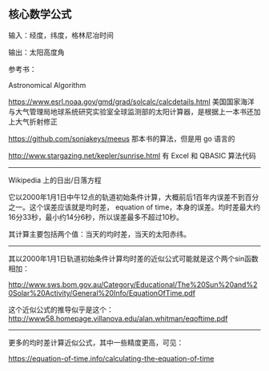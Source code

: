## 核心数学公式
输入：经度，纬度，格林尼冶时间

输出：太阳高度角

参考书：

Astronomical Algorithm

https://www.esrl.noaa.gov/gmd/grad/solcalc/calcdetails.html
美国国家海洋与大气管理局地球系统研究实验室全球监测部的太阳计算器，是根据上一本书还加上大气折射修正

https://github.com/soniakeys/meeus
那本书的算法，但是用 go 语言的

http://www.stargazing.net/kepler/sunrise.html
有 Excel 和 QBASIC 算法代码

---
Wikipedia 上的日出/日落方程

它以2000年1月1日中午12点的轨道初始条件计算，大概前后1百年内误差不到百分之一。这个误差应该就是均时差，
equation of time，本身的误差。均时差最大约16分33秒，最小约14分6秒，所以误差最多不超过10秒。

其计算主要包括两个值：当天的均时差，当天的太阳赤纬。

---
其以2000年1月1日轨道初始条件计算均时差的近似公式可能就是这个两个sin函数相加：

http://www.sws.bom.gov.au/Category/Educational/The%20Sun%20and%20Solar%20Activity/General%20Info/EquationOfTime.pdf

这个近似公式的推导似乎是这个：
http://www58.homepage.villanova.edu/alan.whitman/eqoftime.pdf

---
更多的均时差计算近似公式，其中一些精度更高，可见：

https://equation-of-time.info/calculating-the-equation-of-time
